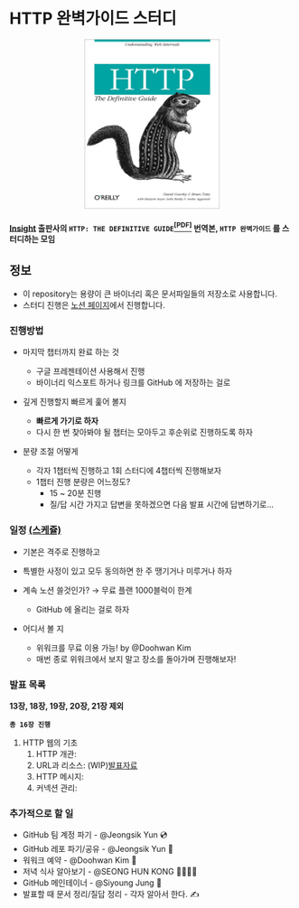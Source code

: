 # HTTP 완벽가이드 스터디

<p align="center">
  <img width="239" height="300" src="assets/cover.jpg">
</p>


#### [Insight](http://www.insightbook.co.kr/) 출판사의 `HTTP: THE DEFINITIVE GUIDE`[<sup>[PDF]</sup>](http://www.staroceans.org/e-book/O'Reilly%20-%20HTTP%20-%20The%20Definitive%20Guide.pdf) 번역본, `HTTP 완벽가이드` 를 스터디하는 모임


## 정보

- 이 repository는 용량이 큰 바이너리 혹은 문서파일들의 저장소로 사용합니다.
- 스터디 진행은 [노션 페이지](https://www.notion.so/changemyuniform/HTTP-39ba25ead15a40b38fd30e3ac2628aa5)에서 진행합니다.


### 진행방법
- 마지막 챕터까지 완료 하는 것
    - 구글 프레젠테이션 사용해서 진행
    - 바이너리 익스포트 하거나 링크를 GitHub 에 저장하는 걸로

- 깊게 진행할지 빠르게 훑어 볼지
    - **빠르게 가기로 하자**
    - 다시 한 번 찾아봐야 될 챕터는 모아두고 후순위로 진행하도록 하자

- 분량 조절 어떻게
    - 각자 1챕터씩 진행하고 1회 스터디에 4챕터씩 진행해보자
    - 1챕터 진행 분량은 어느정도?
        - 15 ~ 20분 진행
        - 질/답 시간 가지고 답변을 못하겠으면 다음 발표 시간에 답변하기로...

### 일정 [(스케쥴)](https://www.notion.so/changemyuniform/e9f75f3988f64f2eb3a9627ce28f31dc?v=c65f566a91a74854abf96f74a86c047e)
- 기본은 격주로 진행하고
- 특별한 사정이 있고 모두 동의하면 한 주 땡기거나 미루거나 하자


- 계속 노션 쓸것인가? → 무료 플랜  1000블럭이 한계
    - GitHub 에 올리는 걸로 하자

- 어디서 볼 지
    - 위워크를 무료 이용 가능! by @Doohwan Kim
    - 매번 종로 위워크에서 보지 말고 장소를 돌아가며 진행해보자!

### 발표 목록

**13장, 18장, 19장, 20장, 21장 제외**

**`총 16장 진행`**

1. HTTP 웹의 기초
   1. HTTP 개관:
   2. URL과 리소스: (WIP)[발표자료](https://docs.google.com/presentation/d/1VVFdDZQlV3W3v6cYDFUf_-oXqpB1lnQRP7t8hOwxP4M/edit?usp=sharing)
   3. HTTP 메시지:
   4. 커넥션 관리:

### 추가적으로 할 일

- GitHub 팀 계정 파기 - @Jeongsik Yun 💿
- GitHub 레포 파기/공유 - @Jeongsik Yun 💾
- 워워크 예약 - @Doohwan Kim 🔖
- 저녁 식사 알아보기 - @SEONG HUN KONG 💁🏼‍♂️🍔
- GitHub 메인테이너 - @Siyoung Jung 🎤
- 발표할 때 문서 정리/질답 정리 -  각자 알아서 한다. ✍️
